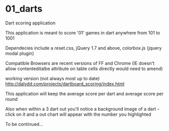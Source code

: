 01_darts
========

Dart scoring application

This application is meant to score '01' games in dart anywhere from 101 to 1001

Dependecies include a reset.css, jQuery 1.7 and above, colorbox.js (jquery modal plugin)

Compatible Browsers are recent versions of FF and Chrome (IE doesn't allow contenteditalbe attribute on table cells directly would need to amend)

working version (not always most up to date) http://dalydd.com/projects/dartboard_scoring/index.html

This application will keep the average score per dart and average score per round

Also when within a 3 dart out you'll notice a background image of a dart - click on it and a out chart will appear with the number you highlighted

To be continued...
